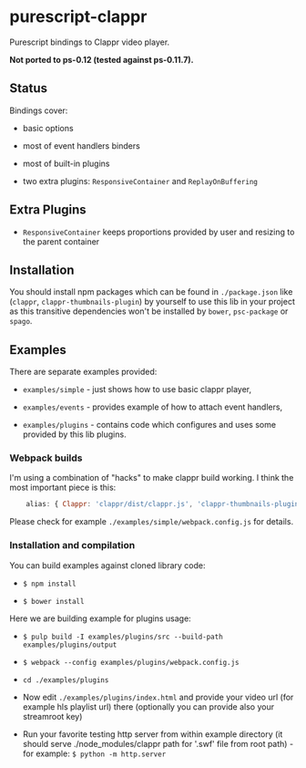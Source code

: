 # purescript-clappr

Purescript bindings to Clappr video player.

__Not ported to ps-0.12 (tested against ps-0.11.7).__

## Status

Bindings cover:

  * basic options

  * most of event handlers binders

  * most of built-in plugins

  * two extra plugins: `ResponsiveContainer` and `ReplayOnBuffering`

## Extra Plugins

  * `ResponsiveContainer` keeps proportions provided by user and resizing to the parent container

## Installation

You should install npm packages which can be found in `./package.json` like (`clappr`, `clappr-thumbnails-plugin`) by yourself to use this lib in your project as this transitive dependencies won't be installed by `bower`, `psc-package` or `spago`.

## Examples

There are separate examples provided:

  * `examples/simple` - just shows how to use basic clappr player,

  * `examples/events` - provides example of how to attach event handlers,

  * `examples/plugins` - contains code which configures and uses some provided by this lib plugins.

### Webpack builds


I'm using a combination of "hacks" to make clappr build working. I think the most important piece is this:

```javascript
    alias: { Clappr: 'clappr/dist/clappr.js', 'clappr-thumbnails-plugin': 'clappr-thumbnails-plugin/dist/clappr-thumbnails-plugin.js' },
```

Please check for example `./examples/simple/webpack.config.js` for details.


### Installation and compilation

You can build examples against cloned library code:

  * `$ npm install`

  * `$ bower install`

Here we are building example for plugins usage:

  * `$ pulp build -I examples/plugins/src --build-path examples/plugins/output`

  * `$ webpack --config examples/plugins/webpack.config.js`

  * `cd ./examples/plugins`

  * Now edit `./examples/plugins/index.html` and provide your video url (for example hls playlist url) there (optionally you can provide also your streamroot key)

  * Run your favorite testing http server from within example directory (it should serve ./node_modules/clappr path for '.swf' file from root path) - for example: `$ python -m http.server`

